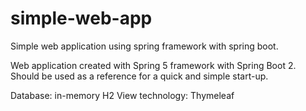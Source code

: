 # simple-web-app
Simple web application using spring framework with spring boot.

Web application created with Spring 5 framework with Spring Boot 2.
Should be used as a reference for a quick and simple start-up.

Database: in-memory H2
View technology: Thymeleaf

